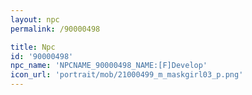 ```yaml
---
layout: npc
permalink: /90000498

title: Npc
id: '90000498'
npc_name: 'NPCNAME_90000498_NAME:[F]Develop'
icon_url: 'portrait/mob/21000499_m_maskgirl03_p.png'
---
```

